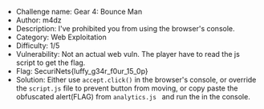 - Challenge name: Gear 4: Bounce Man
- Author: m4dz
- Description: I've prohibited you from using the browser's console.
- Category: Web Exploitation
- Difficulty: 1/5
- Vulnerability: Not an actual web vuln. The player have to read the js script to get the flag.
- Flag: SecuriNets{luffy_g34r_f0ur_15_0p}
- Solution: Either use `accept.click()` in the browser's console, or override the `script.js` file to prevent button from moving, or copy paste the obfuscated alert(FLAG) from `analytics.js ` and run the in the console.
